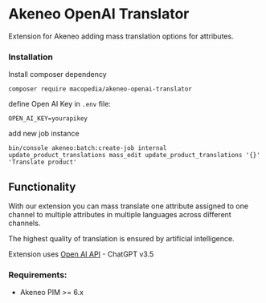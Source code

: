 Akeneo OpenAI Translator
=====================================


Extension for Akeneo adding mass translation options for attributes.

### Installation

Install composer dependency

```shell
composer require macopedia/akeneo-openai-translator
```

define Open AI Key in `.env` file:

```dotenv
OPEN_AI_KEY=yourapikey
```

add new job instance

```shell
bin/console akeneo:batch:create-job internal update_product_translations mass_edit update_product_translations '{}' 'Translate product'
```


Functionality
-------------------------
With our extension you can mass translate one attribute assigned to one channel to multiple attributes in multiple languages across different channels.

The highest quality of translation is ensured by artificial intelligence.

Extension uses [Open AI API](https://openai.com/product) - ChatGPT v3.5
### Requirements:

* Akeneo PIM >= 6.x
